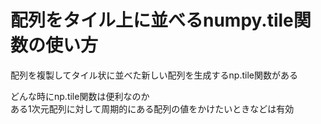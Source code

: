 # 配列をタイル上に並べるnumpy.tile関数の使い方

配列を複製してタイル状に並べた新しい配列を生成するnp.tile関数がある

どんな時にnp.tile関数は便利なのか  
ある1次元配列に対して周期的にある配列の値をかけたいときなどは有効